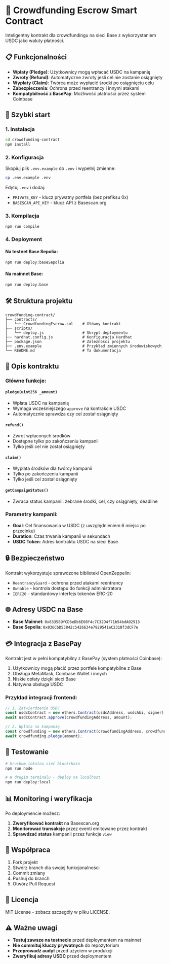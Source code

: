 # 🎯 Crowdfunding Escrow Smart Contract

Inteligentny kontrakt dla crowdfundingu na sieci Base z wykorzystaniem USDC jako waluty płatności.

## 📋 Funkcjonalności

- **Wpłaty (Pledge)**: Użytkownicy mogą wpłacać USDC na kampanię
- **Zwroty (Refund)**: Automatyczne zwroty jeśli cel nie zostanie osiągnięty
- **Wypłaty (Claim)**: Twórca może wypłacić środki po osiągnięciu celu
- **Zabezpieczenia**: Ochrona przed reentrancy i innymi atakami
- **Kompatybilność z BasePay**: Możliwość płatności przez system Coinbase

## 🚀 Szybki start

### 1. Instalacja

```bash
cd crowdfunding-contract
npm install
```

### 2. Konfiguracja

Skopiuj plik `.env.example` do `.env` i wypełnij zmienne:

```bash
cp .env.example .env
```

Edytuj `.env` i dodaj:
- `PRIVATE_KEY` - klucz prywatny portfela (bez prefiksu 0x)
- `BASESCAN_API_KEY` - klucz API z Basescan.org

### 3. Kompilacja

```bash
npm run compile
```

### 4. Deployment

#### Na testnet Base Sepolia:
```bash
npm run deploy:baseSepolia
```

#### Na mainnet Base:
```bash
npm run deploy:base
```

## 🛠️ Struktura projektu

```
crowdfunding-contract/
├── contracts/
│   └── CrowdfundingEscrow.sol    # Główny kontrakt
├── scripts/
│   └── deploy.js                 # Skrypt deploymentu
├── hardhat.config.js             # Konfiguracja Hardhat
├── package.json                  # Zależności projektu
├── .env.example                  # Przykład zmiennych środowiskowych
└── README.md                     # Ta dokumentacja
```

## 📜 Opis kontraktu

### Główne funkcje:

#### `pledge(uint256 _amount)`
- Wpłata USDC na kampanię
- Wymaga wcześniejszego `approve` na kontrakcie USDC
- Automatycznie sprawdza czy cel został osiągnięty

#### `refund()`
- Zwrot wpłaconych środków
- Dostępne tylko po zakończeniu kampanii
- Tylko jeśli cel nie został osiągnięty

#### `claim()`
- Wypłata środków dla twórcy kampanii
- Tylko po zakończeniu kampanii
- Tylko jeśli cel został osiągnięty

#### `getCampaignStatus()`
- Zwraca status kampanii: zebrane środki, cel, czy osiągnięty, deadline

### Parametry kampanii:

- **Goal**: Cel finansowania w USDC (z uwzględnieniem 6 miejsc po przecinku)
- **Duration**: Czas trwania kampanii w sekundach
- **USDC Token**: Adres kontraktu USDC na sieci Base

## 🔒 Bezpieczeństwo

Kontrakt wykorzystuje sprawdzone biblioteki OpenZeppelin:

- `ReentrancyGuard` - ochrona przed atakami reentrancy
- `Ownable` - kontrola dostępu do funkcji administratora
- `IERC20` - standardowy interfejs tokenów ERC-20

## 🌐 Adresy USDC na Base

- **Base Mainnet**: `0x833589fCD6eDb6E08f4c7C32D4f71b54bdA02913`
- **Base Sepolia**: `0x036CbD53842c5426634e7929541eC2318f3dCF7e`

## 💳 Integracja z BasePay

Kontrakt jest w pełni kompatybilny z BasePay (system płatności Coinbase):

1. Użytkownicy mogą płacić przez portfele kompatybilne z Base
2. Obsługa MetaMask, Coinbase Wallet i innych
3. Niskie opłaty dzięki sieci Base
4. Natywna obsługa USDC

### Przykład integracji frontend:

```javascript
// 1. Zatwierdzenie USDC
const usdcContract = new ethers.Contract(usdcAddress, usdcAbi, signer);
await usdcContract.approve(crowdfundingAddress, amount);

// 2. Wpłata na kampanię
const crowdfunding = new ethers.Contract(crowdfundingAddress, crowdfundingAbi, signer);
await crowdfunding.pledge(amount);
```

## 🧪 Testowanie

```bash
# Uruchom lokalna sieć blockchain
npm run node

# W drugim terminalu - deploy na localhost
npm run deploy:local
```

## 📊 Monitoring i weryfikacja

Po deploymencie możesz:

1. **Zweryfikować kontrakt** na Basescan.org
2. **Monitorować transakcje** przez eventi emitowane przez kontrakt
3. **Sprawdzać status** kampanii przez funkcje `view`

## 🤝 Współpraca

1. Fork projekt
2. Stwórz branch dla swojej funkcjonalności
3. Commit zmiany
4. Pushuj do branch
5. Otwórz Pull Request

## 📄 Licencja

MIT License - zobacz szczegóły w pliku LICENSE.

## ⚠️ Ważne uwagi

- **Testuj zawsze na testnecie** przed deploymentem na mainnet
- **Nie commituj kluczy prywatnych** do repozytorium
- **Przeprowadź audyt** przed użyciem w produkcji
- **Zweryfikuj adresy USDC** przed deploymentem 